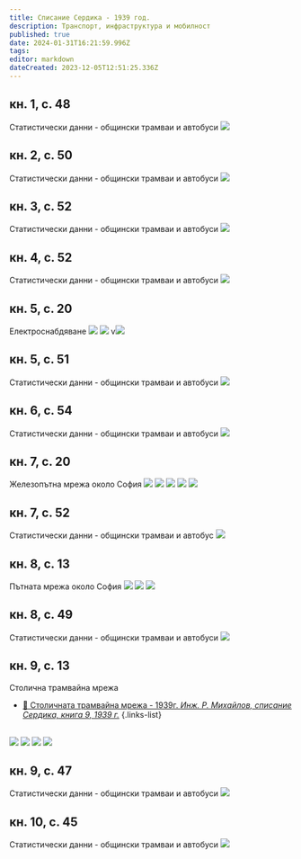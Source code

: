 ```yaml
---
title: Списание Сердика - 1939 год.
description: Транспорт, инфраструктура и мобилност
published: true
date: 2024-01-31T16:21:59.996Z
tags: 
editor: markdown
dateCreated: 2023-12-05T12:51:25.336Z
---
```


## кн. 1, с. 48
Статистически данни - общински трамваи и автобуси
<img src="http://46.10.181.183:1518/trinmo/literature/spisanie-serdika/1939-1.jpg">


## кн. 2, с. 50
Статистически данни - общински трамваи и автобуси
<img src="http://46.10.181.183:1518/trinmo/literature/spisanie-serdika/1939-2.jpg">


## кн. 3, с. 52
Статистически данни - общински трамваи и автобуси
<img src="http://46.10.181.183:1518/trinmo/literature/spisanie-serdika/1939-3.jpg">


## кн. 4, с. 52
Статистически данни - общински трамваи и автобуси
<img src="http://46.10.181.183:1518/trinmo/literature/spisanie-serdika/1939-4.jpg">


## кн. 5, с. 20
Електроснабдяване
<img src="http://46.10.181.183:1518/trinmo/literature/spisanie-serdika/1939-5-str1.jpg">
<img src="http://46.10.181.183:1518/trinmo/literature/spisanie-serdika/1939-5-str2.jpg">
v<img src="http://46.10.181.183:1518/trinmo/literature/spisanie-serdika/1939-5-str3.jpg">


## кн. 5, с. 51
Статистически данни - общински трамваи и автобуси
<img src="http://46.10.181.183:1518/trinmo/literature/spisanie-serdika/1939-5-str4.jpg">

## кн. 6, с. 54
Статистически данни - общински трамваи и автобуси
<img src="http://46.10.181.183:1518/trinmo/literature/spisanie-serdika/1939-6.jpg">

## кн. 7, с. 20
Железопътна мрежа около София
<img src="http://46.10.181.183:1518/trinmo/literature/spisanie-serdika/1939-7-str1.jpg">
<img src="http://46.10.181.183:1518/trinmo/literature/spisanie-serdika/1939-7-str2.jpg">
<img src="http://46.10.181.183:1518/trinmo/literature/spisanie-serdika/1939-7-str3.jpg">
<img src="http://46.10.181.183:1518/trinmo/literature/spisanie-serdika/1939-7-str4.jpg">
<img src="http://46.10.181.183:1518/trinmo/literature/spisanie-serdika/1939-7-str5.jpg">

## кн. 7, с. 52
Статистически данни - общински трамваи и автобус
<img src="http://46.10.181.183:1518/trinmo/literature/spisanie-serdika/1939-7-str6.jpg">

## кн. 8, с. 13
Пътната мрежа около София
<img src="http://46.10.181.183:1518/trinmo/literature/spisanie-serdika/1939-8-str1.jpg">
<img src="http://46.10.181.183:1518/trinmo/literature/spisanie-serdika/1939-8-str2.jpg">
<img src="http://46.10.181.183:1518/trinmo/literature/spisanie-serdika/1939-8-str3.jpg">


## кн. 8, с. 49
Статистически данни - общински трамваи и автобуси
<img src="http://46.10.181.183:1518/trinmo/literature/spisanie-serdika/1939-8-str4.jpg">

## кн. 9, с. 13
Столична трамвайна мрежа
- [:train: Столичната трамвайна мрежа - 1939г. *Инж. Р. Михайлов, списание Сердика, книга 9, 1939 г.*](/bg/blog/stolichnata-tramvaina-mreja-1939)
{.links-list}  

<br><img src="http://46.10.181.183:1518/trinmo/literature/spisanie-serdika/1939-9-str1.jpg">
<img src="http://46.10.181.183:1518/trinmo/literature/spisanie-serdika/1939-9-str2.jpg">
<img src="http://46.10.181.183:1518/trinmo/literature/spisanie-serdika/1939-9-str3.jpg">
<img src="http://46.10.181.183:1518/trinmo/literature/spisanie-serdika/1939-9-str4.jpg">


## кн. 9, с. 47
Статистически данни - общински трамваи и автобуси
<img src="http://46.10.181.183:1518/trinmo/literature/spisanie-serdika/1939-9-str5.jpg">

## кн. 10, с. 45
Статистически данни - общински трамваи и автобуси
<img src="http://46.10.181.183:1518/trinmo/literature/spisanie-serdika/1939-10.jpg">
